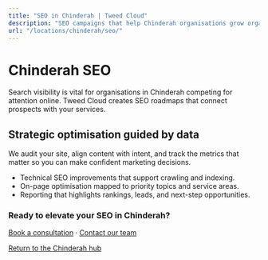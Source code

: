 ```yaml
---
title: "SEO in Chinderah | Tweed Cloud"
description: "SEO campaigns that help Chinderah organisations grow organic visibility."
url: "/locations/chinderah/seo/"
---
```


# Chinderah SEO

Search visibility is vital for organisations in Chinderah competing for attention online. Tweed Cloud creates SEO roadmaps that connect prospects with your services.

## Strategic optimisation guided by data

We audit your site, align content with intent, and track the metrics that matter so you can make confident marketing decisions.

- Technical SEO improvements that support crawling and indexing.
- On-page optimisation mapped to priority topics and service areas.
- Reporting that highlights rankings, leads, and next-step opportunities.

### Ready to elevate your SEO in Chinderah?

[Book a consultation](/consultation/) · [Contact our team](/contact/)

[Return to the Chinderah hub](/locations/chinderah/)
